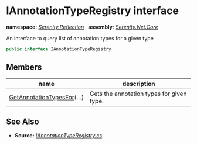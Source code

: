 # IAnnotationTypeRegistry interface
**namespace:** *[Serenity.Reflection](../README.md#serenity.reflection-namespace)*   **assembly**: *[Serenity.Net.Core](../README.md)*

An interface to query list of annotation types for a given type

```csharp
public interface IAnnotationTypeRegistry
```

## Members

| name | description |
| --- | --- |
| [GetAnnotationTypesFor](IAnnotationTypeRegistry/GetAnnotationTypesFor.md)(…) | Gets the annotation types for given type. |

## See Also

* **Source:** *[IAnnotationTypeRegistry.cs](https://github.com/serenity-is/Serenity/blob/master/src/Serenity.Net.Core/Reflection/IAnnotationTypeRegistry.cs)*